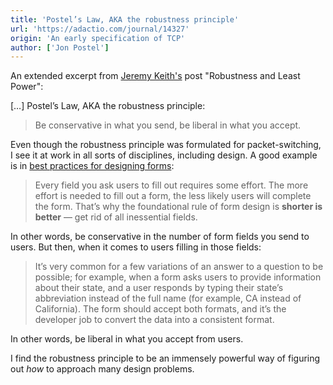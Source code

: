 ```yaml
---
title: 'Postel’s Law, AKA the robustness principle'
url: 'https://adactio.com/journal/14327'
origin: 'An early specification of TCP'
author: ['Jon Postel']
---
```


An extended excerpt from [Jeremy Keith's](https://adactio.com/) post "Robustness and Least Power":

[…] Postel’s Law, AKA the robustness principle:

> Be conservative in what you send, be liberal in what you accept.

Even though the robustness principle was formulated for packet-switching, I see it at work in all sorts of disciplines, including design. A good example is in [best practices for designing forms](https://www.smashingmagazine.com/2018/08/best-practices-for-mobile-form-design/):

> Every field you ask users to fill out requires some effort. The more effort is needed to fill out a form, the less likely users will complete the form. That’s why the foundational rule of form design is **shorter is better** — get rid of all inessential fields.

In other words, be conservative in the number of form fields you send to users. But then, when it comes to users filling in those fields:

> It’s very common for a few variations of an answer to a question to be possible; for example, when a form asks users to provide information about their state, and a user responds by typing their state’s abbreviation instead of the full name (for example, CA instead of California). The form should accept both formats, and it’s the developer job to convert the data into a consistent format.

In other words, be liberal in what you accept from users.

I find the robustness principle to be an immensely powerful way of figuring out _how_ to approach many design problems.
